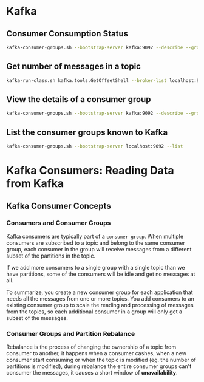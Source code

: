 # Kafka

## Consumer Consumption Status
```bash
kafka-consumer-groups.sh --bootstrap-server kafka:9092 --describe --group test-migration | awk '{lag_sum += $5; total_sum += $4; done_sum += $3} END {print "Completed count: " done_sum ", Lag: " lag_sum ", Total number of records: " total_sum}'
```

## Get number of messages in a topic
```bash
kafka-run-class.sh kafka.tools.GetOffsetShell --broker-list localhost:9092 --topic mytopic --time -1 --offsets 1 | awk -F ":" '{sum += $3} END {print sum}'
```

## View the details of a consumer group
```bash
kafka-consumer-groups.sh --bootstrap-server kafka:9092 --describe --group <group name>
```

## List the consumer groups known to Kafka
```bash
kafka-consumer-groups.sh --bootstrap-server localhost:9092 --list
```

# Kafka Consumers: Reading Data from Kafka
## Kafka Consumer Concepts
### Consumers and Consumer Groups
Kafka consumers are typically part of a `consumer group`. When multiple consumers are subscribed to a topic and belong to the same consumer group, each consumer in the group will receive messages from a different subset of the partitions in the topic.

If we add more consumers to a single group with a single topic than we have partitions, some of the consumers will be idle and get no messages at all.

To summarize, you create a new consumer group for each application that needs all the messages from one or more topics. You add consumers to an existing consumer group to scale the reading and processing of messages from the topics, so each additional consumer in a group will only get a subset of the messages.

### Consumer Groups and Partition Rebalance
Rebalance is the process of changing the ownership of a topic from consumer to another, it happens when a consumer cashes, when a new consumer start consuming or when the topic is modified (eg. the number of partitions is modified), during rebalance the entire consumer groups can't consumer the messages, it causes a short window of **unavailability**.


